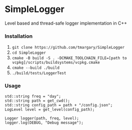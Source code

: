 # SimpleLogger
Level based and thread-safe logger implementation in C++

### Installation
1. `git clone https://github.com/tmargary/SimpleLogger`
2. `cd SimpleLogger`
3. `cmake -B build -S . -DCMAKE_TOOLCHAIN_FILE=[path to vcpkg]/scripts/buildsystems/vcpkg.cmake`
4. `cmake --build ./build`
4. `./build/tests/LoggerTest`

### Usage
```
std::string freq = "day";
std::string path = get_cwd();
std::string config_path = path + "/config.json";
LogLevel level = get_level(config_path);

Logger logger(path, freq, level);
logger.log(DEBUG, "Debug message");
```